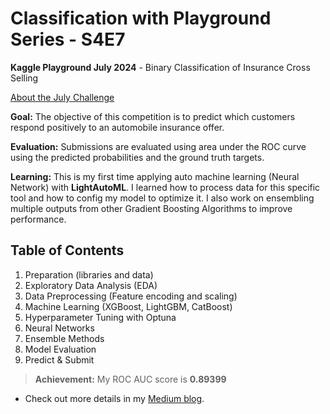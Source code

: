 # Classification with Playground Series - S4E7
**Kaggle Playground July 2024** - Binary Classification of Insurance Cross Selling

[About the July Challenge](https://www.kaggle.com/competitions/playground-series-s4e7)

**Goal:** The objective of this competition is to predict which customers respond positively to an automobile insurance offer.

**Evaluation:** Submissions are evaluated using area under the ROC curve using the predicted probabilities and the ground truth targets.

**Learning:** This is my first time applying auto machine learning (Neural Network) with **LightAutoML**. I learned how to process data for this specific tool and how to config my model to optimize it. I also work on ensembling multiple outputs from other Gradient Boosting Algorithms to improve performance.

## Table of Contents
1. Preparation (libraries and data)
2. Exploratory Data Analysis (EDA)
3. Data Preprocessing (Feature encoding and scaling)
5. Machine Learning (XGBoost, LightGBM, CatBoost)
6. Hyperparameter Tuning with Optuna
7. Neural Networks
8. Ensemble Methods
9. Model Evaluation
10. Predict & Submit

> **Achievement:** My ROC AUC score is **0.89399**

* Check out more details in my [Medium blog](https://medium.com/@nguyenhuynh01.nh/list/kaggle-competition-data-science-b5ae64e91157).
